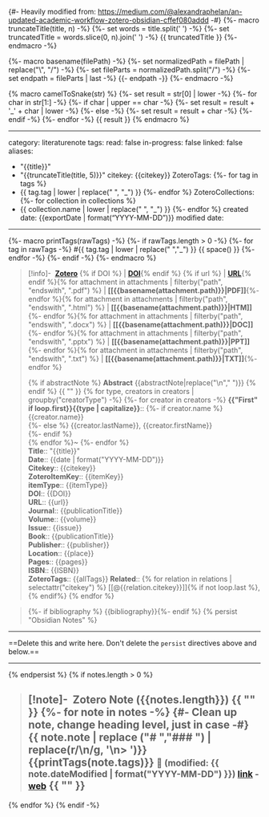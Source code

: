 {#- Heavily modified from:  https://medium.com/@alexandraphelan/an-updated-academic-workflow-zotero-obsidian-cffef080addd -#}
{%- macro truncateTitle(title, n) -%}
    {%- set words = title.split(' ') -%}
    {%- set truncatedTitle = words.slice(0, n).join(' ') -%}
    {{ truncatedTitle }}
{%- endmacro -%}

{%- macro basename(filePath) -%}
  {%- set normalizedPath = filePath | replace("\\", "/") -%}
  {%- set fileParts = normalizedPath.split("/") -%}
  {%- set endpath = fileParts | last -%}
  {{- endpath -}}
{%- endmacro -%}

{% macro camelToSnake(str) %}
  {%- set result = str[0] | lower -%}
  {%- for char in str[1:] -%}
    {%- if char | upper == char -%}
      {%- set result = result + '_' + char | lower -%}
    {%- else -%}
      {%- set result = result + char -%}
    {%- endif -%}
  {%- endfor -%}
  {{ result }}
{% endmacro %}

---
category: literaturenote
tags:
read: false
in-progress: false
linked: false
aliases: 
- "{{title}}"
- "{{truncateTitle(title, 5)}}"
citekey: {{citekey}}
ZoteroTags:
{%- for tag in tags %}
- {{ tag.tag | lower | replace(" ", "_") }}
{%- endfor %}
ZoteroCollections:
{%- for collection in collections %}
- {{ collection.name | lower | replace(" ", "_") }}
{%- endfor %}
created date: {{exportDate | format(“YYYY-MM-DD”)}}
modified date: 
---
{%- macro printTags(rawTags) -%}
	{%- if rawTags.length > 0 -%}
		{%- for tag in rawTags -%}
			#{{ tag.tag | lower | replace(" ","_") }} {{ space() }} 
		{%- endfor -%}
	{%- endif -%}
{%- endmacro %}

> [!info]- &nbsp;[**Zotero**]({{desktopURI}}) {% if DOI %} | [**DOI**](https://doi.org/{{DOI}}){% endif %} {% if url %} | [**URL**]({{url}}){% endif %}{% for attachment in attachments | filterby("path", "endswith", ".pdf") %} | **[[{{basename(attachment.path)}}|PDF]]**{%- endfor %}{% for attachment in attachments | filterby("path", "endswith", ".html") %} | **[[{{basename(attachment.path)}}|HTM]]**{%- endfor %}{% for attachment in attachments | filterby("path", "endswith", ".docx") %} | **[[{{basename(attachment.path)}}|DOC]]**{%- endfor %}{% for attachment in attachments | filterby("path", "endswith", ".pptx") %} | **[[{{basename(attachment.path)}}|PPT]]**{%- endfor %}{% for attachment in attachments | filterby("path", "endswith", ".txt") %} | **[[{{basename(attachment.path)}}|TXT]]**{%- endfor %}
>
> {% if abstractNote %}
> **Abstract**
> {{abstractNote|replace("\n"," ")}}
> {% endif %}
> {{ "" }}
{% for type, creators in creators | groupby("creatorType") -%}
{%- for creator in creators -%}
> **{{"First" if loop.first}}{{type | capitalize}}**::
{%- if creator.name %} {{creator.name}}  
{%- else %} {{creator.lastName}}, {{creator.firstName}}  
{%- endif %}  
{% endfor %}~ 
{%- endfor %}    
> **Title**:: "{{title}}"  
> **Date**:: {{date | format("YYYY-MM-DD")}}  
> **Citekey**:: {{citekey}}  
> **ZoteroItemKey**:: {{itemKey}}  
> **itemType**:: {{itemType}}  
> **DOI**:: {{DOI}}  
> **URL**:: {{url}}  
> **Journal**:: {{publicationTitle}}  
> **Volume**:: {{volume}}  
> **Issue**:: {{issue}}  
> **Book**:: {{publicationTitle}}  
> **Publisher**:: {{publisher}}  
> **Location**:: {{place}}   
> **Pages**:: {{pages}}  
> **ISBN**:: {{ISBN}}  
> **ZoteroTags**:: {{allTags}}
> **Related**:: {% for relation in relations | selectattr("citekey") %} [[@{{relation.citekey}}]]{% if not loop.last %}, {% endif%} {% endfor %}

> {%- if bibliography %} {{bibliography}}{%- endif %}
{% persist "Obsidian Notes" %}
___
==Delete this and write here.  Don't delete the `persist` directives above and below.==
___
{% endpersist %}
{% if notes.length > 0 %}
> [!note]- &nbsp;Zotero Note ({{notes.length}})
{{ "" }}
{%- for note in notes -%}
{#- Clean up note, change heading level, just in case -#}
> {{ note.note | replace ("# ","### ") | replace(r/\n/g, '\n> ')}}
> {{printTags(note.tags)}}
> <small>📝️ (modified: {{ note.dateModified | format("YYYY-MM-DD") }}) [link](zotero://select/library/items/{{note.key}}) - [web]({{note.uri}})</small>
>  {{ "" }}
> ---
{% endfor %}
{% endif -%}
